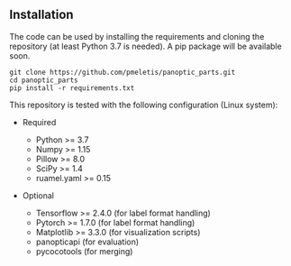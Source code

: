 ## Installation

The code can be used by installing the requirements and cloning the repository (at least Python 3.7 is needed). A pip package will be available soon.

```shell
git clone https://github.com/pmeletis/panoptic_parts.git
cd panoptic_parts
pip install -r requirements.txt
```

This repository is tested with the following configuration (Linux system):

* Required
  * Python >= 3.7
  * Numpy >= 1.15
  * Pillow >= 8.0
  * SciPy >= 1.4
  * ruamel.yaml >= 0.15

* Optional
  * Tensorflow >= 2.4.0 (for label format handling)
  * Pytorch >= 1.7.0 (for label format handling)
  * Matplotlib >= 3.3.0 (for visualization scripts)
  * panopticapi (for evaluation)
  * pycocotools (for merging)
